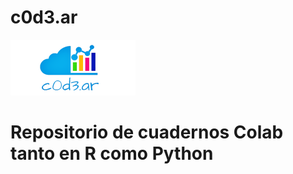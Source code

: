 # c0d3.ar  
![Logo.png](https://github.com/cristiandarioortegayubro/c0d3.ar/blob/main/Logo-02.png)

# Repositorio de cuadernos Colab tanto en R como Python
